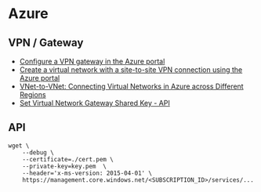 Azure
=====

VPN / Gateway
-------------

* [Configure a VPN gateway in the Azure portal](https://azure.microsoft.com/en-gb/documentation/articles/vpn-gateway-site-to-site-create)
* [Create a virtual network with a site-to-site VPN connection using the Azure portal](https://azure.microsoft.com/en-gb/documentation/articles/vpn-gateway-configure-vpn-gateway-mp)
* [VNet-to-VNet: Connecting Virtual Networks in Azure across Different Regions](https://azure.microsoft.com/en-us/blog/vnet-to-vnet-connecting-virtual-networks-in-azure-across-different-regions)
* [Set Virtual Network Gateway Shared Key - API](https://msdn.microsoft.com/en-us/library/azure/dn770199.aspx)

API
---

    wget \
	    --debug \
	    --certificate=./cert.pem \
	    --private-key=key.pem  \
	    --header='x-ms-version: 2015-04-01' \
	    https://management.core.windows.net/<SUBSCRIPTION_ID>/services/...
